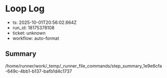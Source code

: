 # Loop Log

- ts: 2025-10-01T20:56:02.664Z
- run_id: 18175378108
- ticket: unknown
- workflow: auto-format

## Summary
/home/runner/work/_temp/_runner_file_commands/step_summary_1e9e6cfa-649c-4bb1-b137-bafb1d4c1737
